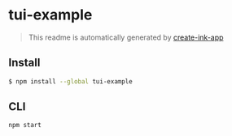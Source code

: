 # tui-example

> This readme is automatically generated by [create-ink-app](https://github.com/vadimdemedes/create-ink-app)


## Install

```bash
$ npm install --global tui-example
```


## CLI

```
npm start
```
